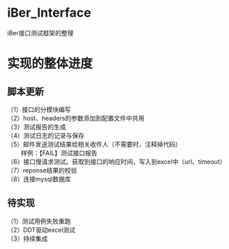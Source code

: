 # iBer_Interface
iBer接口测试框架的整理

# 实现的整体进度
## 脚本更新
（1）接口的分模块编写  
（2）host、headers的参数添加到配置文件中共用  
（3）测试报告的生成  
（4）测试日志的记录与保存  
（5）邮件发送测试结果给相关收件人（不需要时，注释掉代码）   
 &nbsp;&nbsp;&nbsp;&nbsp;&nbsp;&nbsp;&nbsp;&nbsp;样例：【FAIL】测试接口报告  
（6）接口慢请求测试。获取到接口的响应时间，写入到excel中（url、timeout）    
（7）reponse结果的校验  
（8）连接mysql数据库   

 
## 待实现  
（1）测试用例失败重跑  
（2）DDT驱动excel测试  
（3）持续集成  

